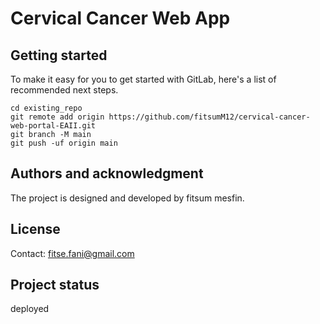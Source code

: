 # Cervical Cancer Web App



## Getting started

To make it easy for you to get started with GitLab, here's a list of recommended next steps.

```
cd existing_repo
git remote add origin https://github.com/fitsumM12/cervical-cancer-web-portal-EAII.git
git branch -M main
git push -uf origin main
```

## Authors and acknowledgment
The project is designed and developed by fitsum mesfin.

## License
Contact: fitse.fani@gmail.com

## Project status
deployed
